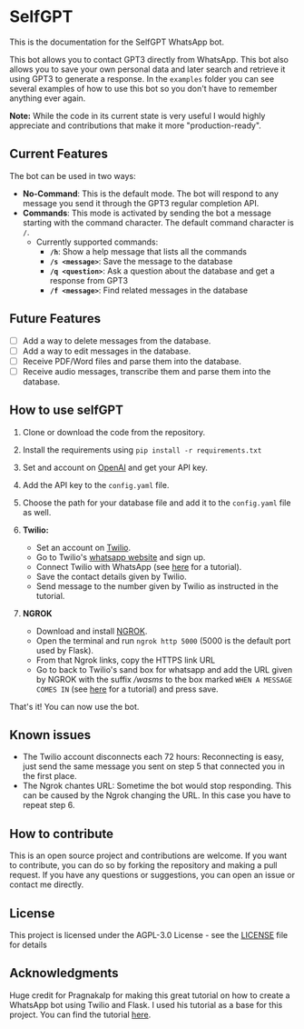 # SelfGPT

This is the documentation for the SelfGPT WhatsApp bot. 

This bot allows you to contact GPT3 directly from WhatsApp.
This bot also allows you to save your own personal data and later search and retrieve it using GPT3 to generate a response. In the `examples` folder you can see several examples of how to use this bot so you don't have to remember anything ever again.

**Note:** While the code in its current state is very useful I would highly appreciate and contributions that make it more "production-ready".

## Current Features

The bot can be used in two ways:
- **No-Command**: This is the default mode. The bot will respond to any message you send it through the GPT3 regular completion API.
- **Commands**: This mode is activated by sending the bot a message starting with the command character. The default command character is `/`. 
  - Currently supported commands:
    - **`/h`**: Show a help message that lists all the commands
    - **`/s <message>`**: Save the message to the database
    - **`/q <question>`**: Ask a question about the database and get a response from GPT3
    - **`/f <message>`**: Find related messages in the database

## Future Features

- [ ]  Add a way to delete messages from the database.
- [ ]  Add a way to edit messages in the database.
- [ ]  Receive PDF/Word files and parse them into the database.
- [ ]  Receive audio messages, transcribe them and parse them into the database.

## How to use selfGPT
1. Clone or download the code from the repository.
   
2. Install the requirements using `pip install -r requirements.txt`
   
3. Set and account on [OpenAI](https://beta.openai.com/) and get your API key.

4. Add the API key to the `config.yaml` file.

5. Choose the path for your database file and add it to the `config.yaml` file as well.

5. **Twilio:**
   - Set an account on [Twilio](https://www.twilio.com/). 
   - Go to Twilio's [whatsapp website](https://www.twilio.com/whatsapp) and sign up.
   - Connect Twilio with WhatsApp (see [here](https://www.pragnakalp.com/create-whatsapp-bot-with-twilio-using-python-tutorial-with-examples/) for a tutorial).
   - Save the contact details given by Twilio.
   - Send message to the number given by Twilio as instructed in the tutorial.
  
6.  **NGROK**
    - Download and install [NGROK](https://ngrok.com/download).
    - Open the terminal and run `ngrok http 5000` (5000 is the default port used by Flask).
    - From that Ngrok links, copy the HTTPS link URL
    - Go to back to Twilio's sand box for whatsapp and add the URL given by NGROK with the suffix */wasms*  to the box marked `WHEN A MESSAGE COMES IN` (see [here](https://www.pragnakalp.com/create-whatsapp-bot-with-twilio-using-python-tutorial-with-examples/) for a tutorial) and press save.
  
That's it! You can now use the bot.

## Known issues

- The Twilio account disconnects each 72 hours: Reconnecting is easy, just send the same message you sent on step 5 that connected you in the first place.
- The Ngrok chantes URL: Sometime the bot would stop responding. This can be caused by the Ngrok changing the URL. In this case you have to repeat step 6.

## How to contribute

This is an open source project and contributions are welcome. If you want to contribute, you can do so by forking the repository and making a pull request. If you have any questions or suggestions, you can open an issue or contact me directly.

## License

This project is licensed under the AGPL-3.0 License - see the [LICENSE](LICENSE) file for details

## Acknowledgments

Huge credit for Pragnakalp for making this great tutorial on how to create a WhatsApp bot using Twilio and Flask. I used his tutorial as a base for this project. You can find the tutorial [here](https://www.pragnakalp.com/create-whatsapp-bot-with-twilio-using-python-tutorial-with-examples/).
